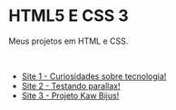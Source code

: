 <title> teste </title>
<h1>
        HTML5 E CSS 3
    </h1>
<p> Meus projetos em HTML e CSS. </p> <br>
  <ul>
        <li><a href="https://cgb102000.github.io/html-css/android">Site 1 - Curiosidades sobre tecnologia! </a> <br></li>
        <li><a href="https://cgb102000.github.io/html-css/desafio 012">Site 2 - Testando parallax! </a> <br></li>
        <li><a href="https://cgb102000.github.io/html-css/projeto kawany/index.html">Site 3 - Projeto Kaw Bijus! </a> <br> </li>
    </ul>

